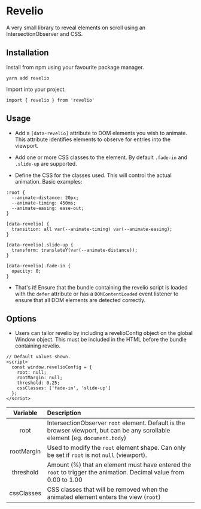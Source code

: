 # Revelio
A very small library to reveal elements on scroll using an IntersectionObserver and CSS.

## Installation
Install from npm using your favourite package manager.

```
yarn add revelio
```

Import into your project.

```
import { revelio } from 'revelio'
```

## Usage
- Add a `[data-revelio]` attribute to DOM elements you wish to animate. This attribute identifies elements to observe for entries into the viewport.

- Add one or more CSS classes to the element. By default `.fade-in` and `.slide-up` are supported.

- Define the CSS for the classes used. This will control the actual animation. Basic examples:

```
:root {
  --animate-distance: 20px;
  --animate-timing: 450ms;
  --animate-easing: ease-out;
}

[data-revelio] {
  transition: all var(--animate-timing) var(--animate-easing);
}

[data-revelio].slide-up {
  transform: translateY(var(--animate-distance));
}

[data-revelio].fade-in {
  opacity: 0;
}
```

- That's it! Ensure that the bundle containing the revelio script is loaded with the `defer` attribute or has a `DOMContentLoaded` event listener to ensure that all DOM elements are detected correctly.

## Options
- Users can tailor revelio by including a revelioConfig object on the global Window object. This must be included in the HTML before the bundle containing revelio.

```
// Default values shown.
<script>
  const window.revelioConfig = {
    root: null;
    rootMargin: null;
    threshold: 0.25;
    cssClasses: ['fade-in', 'slide-up']
  };
</script>
```
|**Variable**|**Description**|
|:-----:|:-----|
|root|IntersectionObserver `root` element. Default is the browser viewport, but can be any scrollable element (eg. `document.body`)|
|rootMargin|Used to modify the `root` element shape. Can only be set if `root` is not `null` (viewport).|
|threshold|Amount (%) that an element must have entered the `root` to trigger the animation. Decimal value from 0.00 to 1.00|
|cssClasses|CSS classes that will be removed when the animated element enters the view (`root`)|

